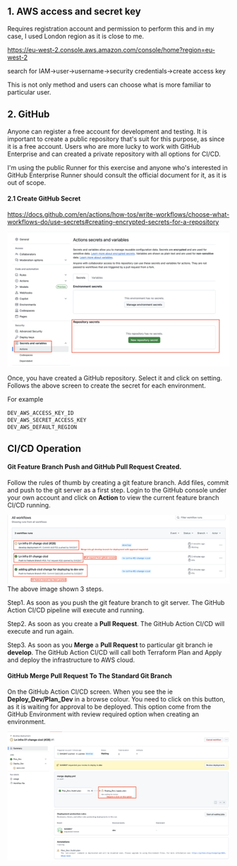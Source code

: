 ## 1. AWS access and secret key

Requires registration account and permission to perform this and in my case, I used London region as it is close to me.

https://eu-west-2.console.aws.amazon.com/console/home?region=eu-west-2

search for IAM->user->username->security credentials->create access key

This is not only method and users can choose what is more familiar to particular user.

## 2. GitHub

Anyone can register a free account for development and testing. It is important to create a public repository that's suit for this purpose, as since it is a free account. Users who are more lucky to work with GitHub Enterprise and can created a private repository with all options for CI/CD.

I'm using the public Runner for this exercise and anyone who's interested in GitHub Enterprise Runner should consult the official document for it, as it is out of scope.

#### 2.1 Create GitHub Secret
https://docs.github.com/en/actions/how-tos/write-workflows/choose-what-workflows-do/use-secrets#creating-encrypted-secrets-for-a-repository

<img title="GitHub Secret" alt="Alt text" src="/images/github-secret.png">

Once, you have created a GitHub repository. Select it and click on setting. Follows the above screen to create the secret for each environment.

For example
```
DEV_AWS_ACCESS_KEY_ID
DEV_AWS_SECRET_ACCESS_KEY
DEV_AWS_DEFAULT_REGION
```

## CI/CD Operation

#### Git Feature Branch Push and GitHub Pull Request Created.
Follow the rules of thumb by creating a git feature branch. Add files, commit and push to the git server as a first step. Login to the GitHub console under your own account and click on **Action** to view the current feature branch CI/CD running.

<img title="Git Feature Branch" alt="Alt text" src="/images/git-feature-branch.png">
The above image shown 3 steps. 

Step1. As soon as you push the git feature branch to git server. The GitHub Action CI/CD pipeline will execute and running.

Step2. As soon as you create a **Pull Request**. The GitHub Action CI/CD will execute and run again.

Step3. As soon as you **Merge** a **Pull Request** to particular git branch ie **develop**. The GitHub Action CI/CD will call both Terraform Plan and Apply and deploy the infrastructure to AWS cloud.

#### GitHub Merge Pull Request To The Standard Git Branch
On the GitHub Action CI/CD screen. When you see the ie **Deploy_Dev/Plan_Dev** in a browse colour. You need to click on this button, as it is waiting for approval to be deployed. This option come from the GitHub Environment with review required option when creating an environment.

<img title="Git Mrge" alt="Alt text" src="/images/git-merge-click.png">